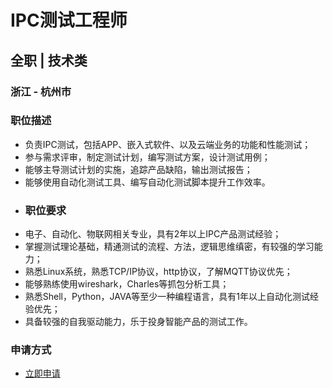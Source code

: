 
# IPC测试工程师
## 全职  |  技术类
### 浙江 - 杭州市

### 职位描述
- 负责IPC测试，包括APP、嵌入式软件、以及云端业务的功能和性能测试；
- 参与需求评审，制定测试计划，编写测试方案，设计测试用例；
- 能够主导测试计划的实施，追踪产品缺陷，输出测试报告；
- 能够使用自动化测试工具、编写自动化测试脚本提升工作效率。
- ### 职位要求
- 电子、自动化、物联网相关专业，具有2年以上IPC产品测试经验；
- 掌握测试理论基础，精通测试的流程、方法，逻辑思维缜密，有较强的学习能力；
- 熟悉Linux系统，熟悉TCP/IP协议，http协议，了解MQTT协议优先；
- 能够熟练使用wireshark，Charles等抓包分析工具；
- 熟悉Shell，Python，JAVA等至少一种编程语言，具有1年以上自动化测试经验优先；
- 具备较强的自我驱动能力，乐于投身智能产品的测试工作。
### 申请方式
- <a href="mailto:hr@tuya.com?subject=求职简历-IPC测试工程师-来自GitHub">立即申请</a>